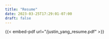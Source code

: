 ```yaml
---
title: "Resume"
date: 2023-03-25T17:29:01-07:00
draft: false
---
```


{{< embed-pdf url="/justin_yang_resume.pdf" >}}
